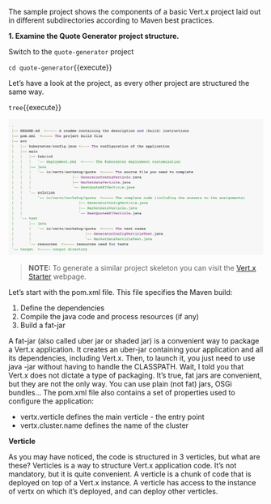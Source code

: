 The sample project shows the components of a basic Vert.x project laid out in different
subdirectories according to Maven best practices.

**1. Examine the Quote Generator project structure.**

Switch to the ``quote-generator`` project

``cd quote-generator``{{execute}}

Let’s have a look at the project, as every other project are structured the same way.

``tree``{{execute}}

![quote-generator](../../assets/middleware/rhoar-getting-started-vertx/quote-generator.jpeg)

>**NOTE:** To generate a similar project skeleton you can visit the [Vert.x Starter](http://start.vertx.io/) webpage.

Let’s start with the pom.xml file. This file specifies the Maven build:

1. Define the dependencies
2. Compile the java code and process resources (if any)
3. Build a fat-jar

A fat-jar (also called uber jar or shaded jar) is a convenient way to package a Vert.x application. It creates an uber-jar containing your application and all its dependencies, including Vert.x. Then, to launch it, you just need to use java -jar <jar name> without having to handle the CLASSPATH. Wait, I told you that Vert.x does not dictate a type of packaging. It’s true, fat jars are convenient, but they are not the only way. You can use plain (not fat) jars, OSGi bundles…​
The pom.xml file also contains a set of properties used to configure the application:

* vertx.verticle defines the main verticle - the entry point
* vertx.cluster.name defines the name of the cluster

**Verticle**

As you may have noticed, the code is structured in 3 verticles, but what are these? Verticles is a way to structure Vert.x application code. It’s not mandatory, but it is quite convenient. A verticle is a chunk of code that is deployed on top of a Vert.x instance. A verticle has access to the instance of vertx on which it’s deployed, and can deploy other verticles.